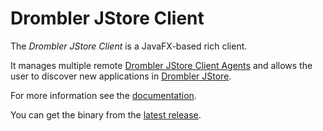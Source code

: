 # Drombler JStore Client

The _Drombler JStore Client_ is a JavaFX-based rich client.

It manages multiple remote [Drombler JStore Client Agents](https://github.com/Drombler/drombler-jstore-client-agent) and allows the user to discover new applications in [Drombler JStore](https://github.com/Drombler/drombler-jstore).

For more information see the [documentation](http://www.drombler.org/drombler-jstore-client).

You can get the binary from the [latest release](https://github.com/Drombler/drombler-jstore-client/releases/latest).

